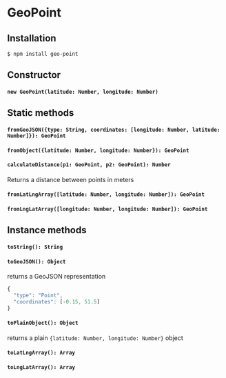 # GeoPoint
## Installation
`$ npm install geo-point`

## Constructor
#### `new GeoPoint(latitude: Number, longitude: Number)`
## Static methods
#### `fromGeoJSON({type: String, coordinates: [longitude: Number, latitude: Number]}): GeoPoint`
#### `fromObject({latitude: Number, longitude: Number}): GeoPoint`
#### `calculateDistance(p1: GeoPoint, p2: GeoPoint): Number`
Returns a distance between points in meters
#### `fromLatLngArray([latitude: Number, longitude: Number]): GeoPoint`
#### `fromLngLatArray([longitude: Number, longitude: Number]): GeoPoint`
## Instance methods
#### `toString(): String`
#### `toGeoJSON(): Object`
returns a GeoJSON representation
```js
{
  "type": "Point",
  "coordinates": [-0.15, 51.5]
}
```
#### `toPlainObject(): Object`
returns a plain `{latitude: Number, longitude: Number}` object
#### `toLatLngArray(): Array`
#### `toLngLatArray(): Array`